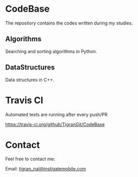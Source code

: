 # CodeBase
The repository contains the codes written during my studies.

Algorithms
---
Searching and sorting algorithms in Python.

DataStructures
---
Data structures in C++.

# Travis CI
Automated tests are running after every push/PR

https://travis-ci.org/github/TigranGit/CodeBase

# Contact
Feel free to contact me:

Email: tigran_nal@instigatemobile.com